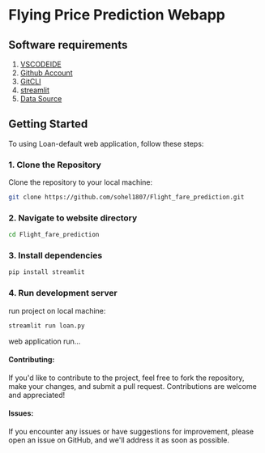 # Flying Price Prediction Webapp
## Software requirements
1. [VSCODEIDE](https://code.visualstudio.com/)
2. [Github Account](https://github.com/)
3. [GitCLI](https://git-scm.com/downloads)
4. [streamlit](https://streamlit.io/cloud)
5. [Data Source](https://www.kaggle.com/)

 
## Getting Started

To using Loan-default web application, follow these steps:

### 1. Clone the Repository
Clone the repository to your local machine:

```bash
git clone https://github.com/sohel1807/Flight_fare_prediction.git
```
### 2. Navigate to website directory

```bash
cd Flight_fare_prediction
```
### 3. Install dependencies

```bash
pip install streamlit
```
### 4. Run development server
run project on local machine:

```bash
streamlit run loan.py
```
web application run...

#### Contributing:

If you'd like to contribute to the project, feel free to fork the repository, make your changes, and submit a pull request. Contributions are welcome and appreciated!

#### Issues:

If you encounter any issues or have suggestions for improvement, please open an issue on GitHub, and we'll address it as soon as possible.
